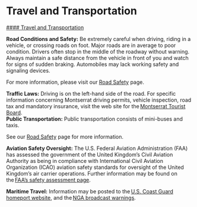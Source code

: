 # Travel and Transportation

[#### Travel and Transportation](javascript:void(0); "Travel and Transportation")

**Road Conditions and Safety:** Be extremely careful when driving, riding in a vehicle, or crossing roads on foot. Major roads are in average to poor condition. Drivers often stop in the middle of the roadway without warning. Always maintain a safe distance from the vehicle in front of you and watch for signs of sudden braking. Automobiles may lack working safety and signaling devices.  
  
For more information, please visit our [Road Safety](https://travel.state.gov/content/travel/en/international-travel/before-you-go/driving-and-road-safety.html) page.

**Traffic Laws:** Driving is on the left-hand side of the road. For specific information concerning Montserrat driving permits, vehicle inspection, road tax and mandatory insurance, visit the web site for the [Montserrat Tourist Board](https://www.gov.ms/government/ministries/office-of-the-premier/montserrat-tourism-division/).  
 **Public Transportation:** Public transportation consists of mini-buses and taxis.  
  
See our [Road Safety](https://travel.state.gov/content/travel/en/international-travel/before-you-go/driving-and-road-safety.html) page for more information.  
  
**Aviation Safety Oversight:** The U.S. Federal Aviation Administration (FAA) has assessed the government of the United Kingdom’s Civil Aviation Authority as being in compliance with International Civil Aviation Organization (ICAO) aviation safety standards for oversight of the United Kingdom’s air carrier operations. Further information may be found on the [FAA’s safety assessment page](https://www.faa.gov/about/initiatives/iasa).

**Maritime Travel:** Information may be posted to the [U.S. Coast Guard homeport website](https://homeport.uscg.mil/), and the [NGA broadcast warnings](https://msi.nga.mil/NavWarnings).